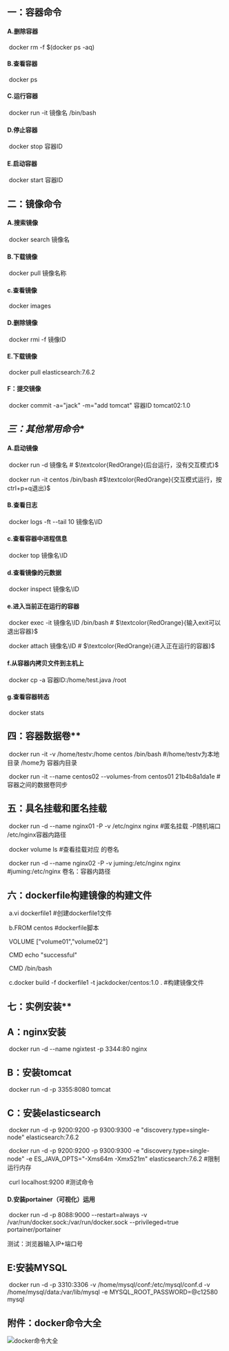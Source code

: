 ## **一：容器命令**

#### 	**A.删除容器**

​	docker rm -f $(docker ps -aq)

#### 	**B.查看容器**

​	docker ps

#### **C.运行容器**

​	docker run -it 镜像名 /bin/bash

#### **D.停止容器**

​	docker stop 容器ID

#### **E.启动容器**

​	docker start 容器ID

## **二：镜像命令**

#### **A.搜索镜像**

​	docker search 镜像名

#### **B.下载镜像**

​	docker pull 镜像名称

#### **c.查看镜像**

​	docker  images 

#### **D.删除镜像**

​	docker rmi -f 镜像ID

#### **E.下载镜像**

​	docker pull elasticsearch:7.6.2

#### **F：提交镜像**

​	docker commit -a="jack" -m="add tomcat" 容器ID tomcat02:1.0

## ***三：其他常用命令****

#### 	**A.启动镜像**

​	docker run -d   镜像名   #  $\textcolor{RedOrange}{后台运行，没有交互模式}$

​	docker run -it centos /bin/bash #$\textcolor{RedOrange}{交互模式运行，按ctrl+p+q退出}$

#### 	B.查看日志

​	docker logs -ft --tail 10 镜像名\ID

#### 	**c.查看容器中进程信息**

​	docker top 镜像名\ID

#### 	**d.查看镜像的元数据**

​	docker inspect 镜像名\ID

#### 	**e.进入当前正在运行的容器**

​	docker exec -it 镜像名\ID /bin/bash     #  $\textcolor{RedOrange}{输入exit可以退出容器}$

​	 docker attach  镜像名\ID                  #  $\textcolor{RedOrange}{进入正在运行的容器}$

#### 	**f.从容器内拷贝文件到主机上**

​	docker cp -a 容器ID:/home/test.java /root

#### **g.查看容器转态**

​	 docker stats

## 四：容器数据卷**

​	docker run -it -v /home/testv:/home centos /bin/bash  #/home/testv为本地目录   /home为 容器内目录 

​	docker run -it --name centos02 --volumes-from centos01 21b4b8a1da1e   #容器之间的数据卷同步

## **五：具名挂载和匿名挂载**

​	docker run -d --name nginx01 -P -v /etc/nginx nginx #匿名挂载      -P随机端口   /etc/nginx容器内路径 



​	docker volume ls    #查看挂载对应 的卷名 

​	docker run -d --name nginx02 -P -v juming:/etc/nginx nginx   #juming:/etc/nginx 卷名：容器内路径

## **六：dockerfile构建镜像的构建文件**

​	a.vi dockerfile1                                                                      #创建dockerfile1文件

​    b.FROM centos                                                                      #dockerfile脚本

​		VOLUME ["volume01","volume02"]

​		CMD echo "successful"

​		CMD /bin/bash

​	c.docker build -f dockerfile1 -t jackdocker/centos:1.0 .  #构建镜像文件

## 七：实例安装**

## **A：nginx安装**

​	docker run -d --name ngixtest -p 3344:80 nginx

## **B：安装tomcat**

​	docker run -d  -p 3355:8080 tomcat

## **C：安装elasticsearch**

​	docker run -d -p 9200:9200 -p 9300:9300 -e "discovery.type=single-node" elasticsearch:7.6.2

​	docker run -d -p 9200:9200 -p 9300:9300 -e "discovery.type=single-node" -e ES_JAVA_OPTS="-Xms64m -Xmx521m" elasticsearch:7.6.2  #限制运行内存

​	curl localhost:9200       #测试命令

#### **D.安装portainer（可视化）运用**

​	docker run -d -p 8088:9000 --restart=always -v /var/run/docker.sock:/var/run/docker.sock --privileged=true portainer/portainer

测试：浏览器输入IP+端口号

## **E:安装MYSQL**

​	docker run -d -p 3310:3306 -v /home/mysql/conf:/etc/mysql/conf.d -v /home/mysql/data:/var/lib/mysql -e MYSQL_ROOT_PASSWORD=@c12580 mysql







## **附件**：docker命令大全

![docker命令大全](https://cdn.jsdelivr.net/gh/jackmumu123/dockernote@main/pitures/20210709190504.jpg)